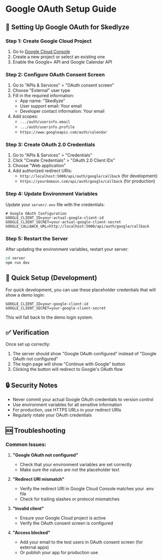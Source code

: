 # Google OAuth Setup Guide

## 🔧 Setting Up Google OAuth for Skedlyze

### Step 1: Create Google Cloud Project

1. Go to [Google Cloud Console](https://console.cloud.google.com/)
2. Create a new project or select an existing one
3. Enable the Google+ API and Google Calendar API

### Step 2: Configure OAuth Consent Screen

1. Go to "APIs & Services" > "OAuth consent screen"
2. Choose "External" user type
3. Fill in the required information:
   - App name: "Skedlyze"
   - User support email: Your email
   - Developer contact information: Your email
4. Add scopes:
   - `.../auth/userinfo.email`
   - `.../auth/userinfo.profile`
   - `https://www.googleapis.com/auth/calendar`

### Step 3: Create OAuth 2.0 Credentials

1. Go to "APIs & Services" > "Credentials"
2. Click "Create Credentials" > "OAuth 2.0 Client IDs"
3. Choose "Web application"
4. Add authorized redirect URIs:
   - `http://localhost:5000/api/auth/google/callback` (for development)
   - `https://yourdomain.com/api/auth/google/callback` (for production)

### Step 4: Update Environment Variables

Update your `server/.env` file with the credentials:

```env
# Google OAuth Configuration
GOOGLE_CLIENT_ID=your-actual-google-client-id
GOOGLE_CLIENT_SECRET=your-actual-google-client-secret
GOOGLE_CALLBACK_URL=http://localhost:5000/api/auth/google/callback
```

### Step 5: Restart the Server

After updating the environment variables, restart your server:

```bash
cd server
npm run dev
```

## 🚀 Quick Setup (Development)

For quick development, you can use these placeholder credentials that will show a demo login:

```env
GOOGLE_CLIENT_ID=your-google-client-id
GOOGLE_CLIENT_SECRET=your-google-client-secret
```

This will fall back to the demo login system.

## ✅ Verification

Once set up correctly:
1. The server should show "Google OAuth configured" instead of "Google OAuth not configured"
2. The login page will show "Continue with Google" button
3. Clicking the button will redirect to Google's OAuth flow

## 🔒 Security Notes

- Never commit your actual Google OAuth credentials to version control
- Use environment variables for all sensitive information
- For production, use HTTPS URLs in your redirect URIs
- Regularly rotate your OAuth credentials

## 🆘 Troubleshooting

### Common Issues:

1. **"Google OAuth not configured"**
   - Check that your environment variables are set correctly
   - Make sure the values are not the placeholder text

2. **"Redirect URI mismatch"**
   - Verify the redirect URI in Google Cloud Console matches your .env file
   - Check for trailing slashes or protocol mismatches

3. **"Invalid client"**
   - Ensure your Google Cloud project is active
   - Verify the OAuth consent screen is configured

4. **"Access blocked"**
   - Add your email to the test users in OAuth consent screen (for external apps)
   - Or publish your app for production use 